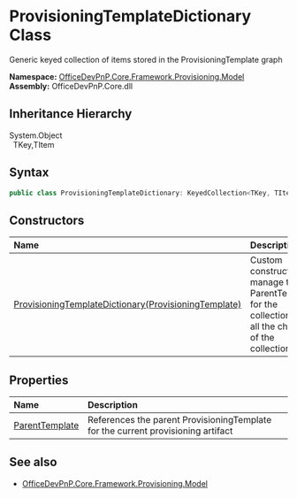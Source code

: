 # ProvisioningTemplateDictionary Class
 Generic keyed collection of items stored in the ProvisioningTemplate graph   

**Namespace:** [OfficeDevPnP.Core.Framework.Provisioning.Model](OfficeDevPnP.Core.Framework.Provisioning.Model.md)  
**Assembly:** OfficeDevPnP.Core.dll  
## Inheritance Hierarchy
System.Object  
&ensp;TKey,TItem  
## Syntax
```C#
public class ProvisioningTemplateDictionary: KeyedCollection<TKey, TItem>, IProvisioningTemplateDescendant
```
## Constructors
|**Name**|**Description**|
|:-----|:-----|
| [ProvisioningTemplateDictionary(ProvisioningTemplate)](OfficeDevPnP.Core.Framework.Provisioning.Model.ProvisioningTemplateDictionary.ctor1.md) | Custom constructor to manage the ParentTemplate for the collection and all the children of the collection 
## Properties
|**Name**|**Description**|
|:-----|:-----|
| [ParentTemplate](OfficeDevPnP.Core.Framework.Provisioning.Model.ProvisioningTemplateDictionary.ParentTemplate.md) | References the parent ProvisioningTemplate for the current provisioning artifact
## See also
- [OfficeDevPnP.Core.Framework.Provisioning.Model](OfficeDevPnP.Core.Framework.Provisioning.Model.md)
